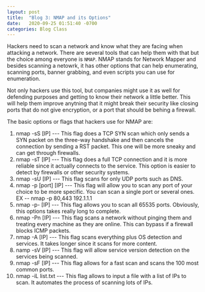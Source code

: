 ```yaml
---
layout: post
title:  "Blog 3: NMAP and its Options"
date:   2020-09-25 01:51:40 -0700
categories: Blog Class
---
```


Hackers need to scan a network and know what they are facing when attacking a network. There are several tools that can help them with that but the choice among everyone is `NMAP`. NMAP stands for Network Mapper and besides scanning a netowrk, it has other options that can help enumerating, scanning ports, banner grabbing, and even scripts you can use for enumeration.

Not only hackers use this tool, but companies might use it as well for defending purposes and getting to know their network a little better. This will help them improve anytning that it might break their security like closing ports that do not give encryption, or a port that should be behing a firewall. 

The basic options or flags that hackers use for NMAP are:

1. nmap -sS [IP] --- This flag does a TCP SYN scan which only sends a SYN packet on the three-way handshake and then cancels the connection by sending a RST packet. This one will be more sneaky and can get through firewalls.
2. nmap -sT [IP] --- This flag does a full TCP connection and it is more reliable since it actually connects to the service. This option is easier to detect by firewalls or other security systems.
3. nmap -sU [IP] --- This flag scans for only UDP ports such as DNS.
4. nmap -p [port] [IP] --- This flag will allow you to scan any port of your choice to be more specific. You can scan a single port or several ones.
  EX -- nmap -p 80,443 192.1.1.1
5. nmap -p- [IP] --- This flag allows you to scan all 65535 ports. Obviously, this options takes really long to complete.
6. nmap -Pn [IP] --- This flag scans a network without pinging them and treating every machine as they are online. This can bypass if a firewall blocks ICMP packets.
7. nmap -A [IP] --- This flag scans everything plus OS detection and services. It takes longer since it scans for more content.
8. namp -sV [IP] --- This flag will allow service version detection on the services being scanned. 
9. nmap -sF [IP] --- This flag allows for a fast scan and scans the 100 most common ports.
10. nmap -iL list.txt --- This flag allows to input a file with a list of IPs to scan. It automates the process of scanning lots of IPs.

